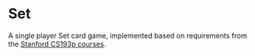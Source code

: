 # Set

A single player Set card game, implemented based on requirements from the [Stanford CS193p courses](https://cs193p.sites.stanford.edu/sites/g/files/sbiybj16636/files/media/file/a3_2.pdf).